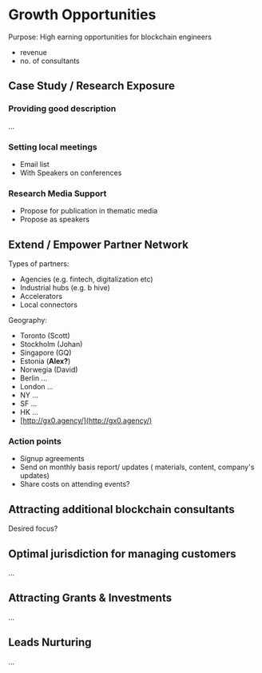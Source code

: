 # Growth Opportunities

Purpose: High earning opportunities for blockchain engineers

* revenue
* no. of consultants

## Case Study / Research Exposure

### Providing good description

...

### Setting local meetings

* Email list
* With Speakers on conferences 

### Research Media Support

* Propose for publication in thematic media
* Propose as speakers

## Extend / Empower Partner Network

Types of partners:

* Agencies \(e.g. fintech, digitalization etc\)
* Industrial hubs \(e.g. b hive\)
* Accelerators
* Local connectors

Geography:

* Toronto \(Scott\)
* Stockholm \(Johan\)
* Singapore \(GQ\)
* Estonia \(**Alex?**\)
* Norwegia \(David\)
* Berlin ...
* London ...
* NY ...
* SF ...
* HK ...
* [http://gx0.agency/](http://gx0.agency/)

### Action points

* Signup agreements
* Send on monthly basis report/ updates \( materials, content, company's updates\)
* Share costs on attending events?

## Attracting additional blockchain consultants

Desired focus?

## Optimal jurisdiction for managing customers

...

## Attracting Grants & Investments

...

## Leads Nurturing

...

